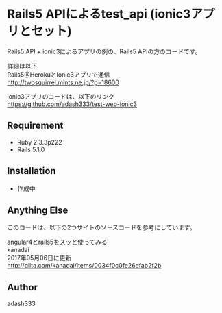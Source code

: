 # Rails5 APIによるtest_api (ionic3アプリとセット)

Rails5 API + ionic3によるアプリの例の、Rails5 APIの方のコードです。

詳細は以下  
Rails5＠HerokuとIonic3アプリで通信  
http://twosquirrel.mints.ne.jp/?p=18600

ionic3アプリのコードは、以下のリンク  
https://github.com/adash333/test-web-ionic3

## Requirement

- Ruby 2.3.3p222
- Rails 5.1.0

## Installation

- 作成中

## Anything Else

このコードは、以下の2つサイトのソースコードを参考にしています。

angular4とrails5をスッと使ってみる  
kanadai  
2017年05月06日に更新  
http://qiita.com/kanadai/items/0034f0c0fe26efab2f2b

## Author

adash333
